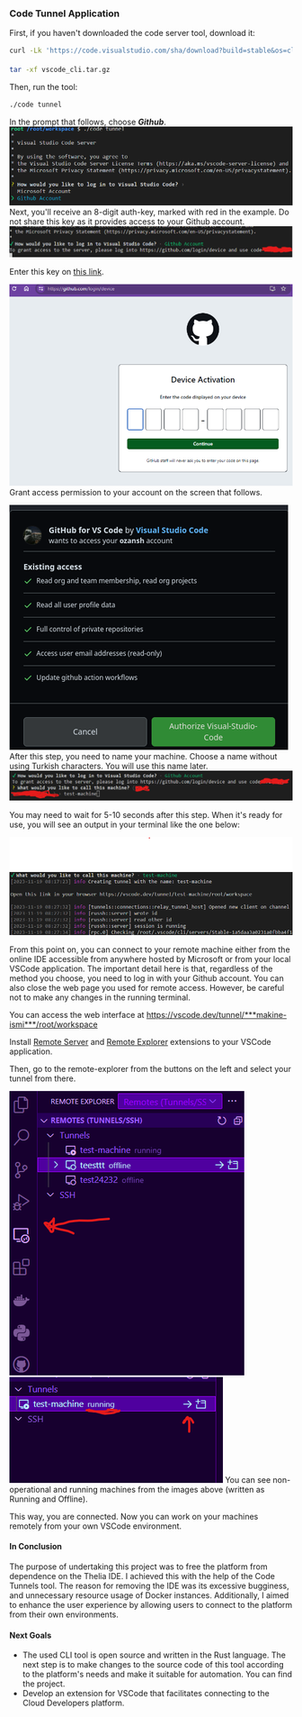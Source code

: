 ### Code Tunnel Application

First, if you haven't downloaded the code server tool, download it:
```bash
curl -Lk 'https://code.visualstudio.com/sha/download?build=stable&os=cli-alpine-x64' --output vscode_cli.tar.gz

tar -xf vscode_cli.tar.gz
```
Then, run the tool:

```bash
./code tunnel
```
In the prompt that follows, choose  ***Github***.
![gith](./assets/github.png)
Next, you'll receive an 8-digit auth-key, marked with red in the example. Do not share this key as it provides access to your Github account. 
![gith2](./assets/github2.png)


Enter this key on [this link](https://github.com/login/device).

![auth1](./assets/auth1.png)
Grant access permission to your account on the screen that follows.

![auth2](./assets/auth2.png)
After this step, you need to name your machine. Choose a name without using Turkish characters. You will use this name later.
![machine](./assets/machine_name.png)

You may need to wait for 5-10 seconds after this step. When it's ready for use, you will see an output in your terminal like the one below:

![sc](./assets/sc.png)

From this point on, you can connect to your remote machine either from the online IDE accessible from anywhere hosted by Microsoft or from your local VSCode application. The important detail here is that, regardless of the method you choose, you need to log in with your Github account. You can also close the web page you used for remote access. However, be careful not to make any changes in the running terminal.


You can access the web interface at https://vscode.dev/tunnel/***makine-ismi***/root/workspace

Install [Remote Server](https://marketplace.visualstudio.com/items?itemName=ms-vscode.remote-server
) and [Remote Explorer](https://marketplace.visualstudio.com/items?itemName=ms-vscode.remote-explorer) extensions to your VSCode application.

Then, go to the remote-explorer from the buttons on the left and select your tunnel from there.

![remotepanel](./assets/remote_panel.png)
![useit](./assets/useit.png)
You can see non-operational and running machines from the images above (written as Running and Offline).

This way, you are connected. Now you can work on your machines remotely from your own VSCode environment.

#### In Conclusion
The purpose of undertaking this project was to free the platform from dependence on the Thelia IDE. I achieved this with the help of the Code Tunnels tool. The reason for removing the IDE was its excessive bugginess, and unnecessary resource usage of Docker instances. Additionally, I aimed to enhance the user experience by allowing users to connect to the platform from their own environments.

#### Next Goals
- The used CLI tool is open source and written in the Rust language. The next step is to make changes to the source code of this tool according to the platform's needs and make it suitable for automation. You can find the project.
- Develop an extension for VSCode that facilitates connecting to the Cloud Developers platform.
